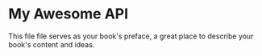 # My Awesome API

This file file serves as your book's preface, a great place to describe your book's content and ideas. 

